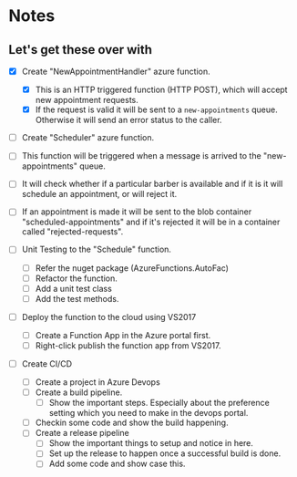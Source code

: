 # Notes

## Let's get these over with

- [x] Create "NewAppointmentHandler" azure function.
  - [x] This is an HTTP triggered function (HTTP POST), which will accept new appointment requests.
  - [x] If the request is valid it will be sent to a `new-appointments` queue. Otherwise it will send an error status to the caller.

- [ ]  Create "Scheduler" azure function.
  - [ ] This function will be triggered when a message is arrived to the "new-appointments" queue.
  - [ ] It will check whether if a particular barber is available and if it is it will schedule an appointment, or will reject it.
  - [ ] If an appointment is made it will be sent to the blob container "scheduled-appointments" and if it's rejected it will be in a container called "rejected-requests".

- [ ] Unit Testing to the "Schedule" function.
  - [ ] Refer the nuget package (AzureFunctions.AutoFac)
  - [ ] Refactor the function.
  - [ ] Add a unit test class
  - [ ] Add the test methods.

- [ ] Deploy the function to the cloud using VS2017
  - [ ] Create a Function App in the Azure portal first.
  - [ ] Right-click publish the function app from VS2017.

- [ ] Create CI/CD
  - [ ] Create a project in Azure Devops
  - [ ] Create a build pipeline.
    - [ ] Show the important steps. Especially about the preference setting which you need to make in the devops portal.
  - [ ] Checkin some code and show the build happening.
  - [ ] Create a release pipeline
    - [ ] Show the important things to setup and notice in here.
    - [ ] Set up the release to happen once a successful build is done.
    - [ ] Add some code and show case this.